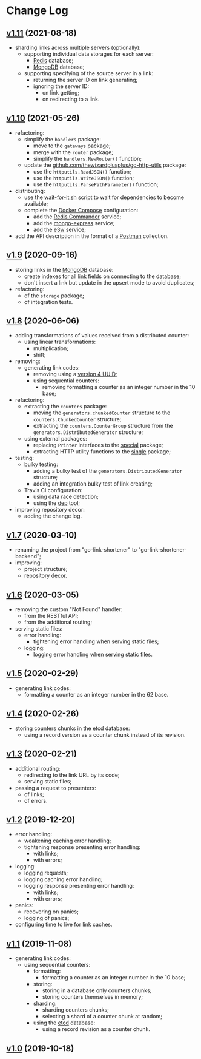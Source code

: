 # Change Log

## [v1.11](https://github.com/thewizardplusplus/go-link-shortener-backend/tree/v1.11) (2021-08-18)

- sharding links across multiple servers (optionally):
  - supporting individual data storages for each server:
    - [Redis](https://redis.io/) database;
    - [MongoDB](https://www.mongodb.com/) database;
  - supporting specifying of the source server in a link:
    - returning the server ID on link generating;
    - ignoring the server ID:
      - on link getting;
      - on redirecting to a link.

## [v1.10](https://github.com/thewizardplusplus/go-link-shortener-backend/tree/v1.10) (2021-05-26)

- refactoring:
  - simplify the `handlers` package:
    - move to the `gateways` package;
    - merge with the `router` package;
    - simplify the `handlers.NewRouter()` function;
  - update the [github.com/thewizardplusplus/go-http-utils](https://github.com/thewizardplusplus/go-http-utils) package:
    - use the `httputils.ReadJSON()` function;
    - use the `httputils.WriteJSON()` function;
    - use the `httputils.ParsePathParameter()` function;
- distributing:
  - use the [wait-for-it.sh](https://github.com/vishnubob/wait-for-it) script to wait for dependencies to become available;
  - complete the [Docker Compose](https://docs.docker.com/compose/) configuration:
    - add the [Redis Commander](https://github.com/joeferner/redis-commander) service;
    - add the [mongo-express](https://github.com/mongo-express/mongo-express) service;
    - add the [e3w](https://github.com/soyking/e3w) service;
- add the API description in the format of a [Postman](https://www.postman.com/) collection.

## [v1.9](https://github.com/thewizardplusplus/go-link-shortener-backend/tree/v1.9) (2020-09-16)

- storing links in the [MongoDB](https://www.mongodb.com/) database:
  - create indexes for all link fields on connecting to the database;
  - don't insert a link but update in the upsert mode to avoid duplicates;
- refactoring:
  - of the `storage` package;
  - of integration tests.

## [v1.8](https://github.com/thewizardplusplus/go-link-shortener-backend/tree/v1.8) (2020-06-06)

- adding transformations of values received from a distributed counter:
  - using linear transformations:
    - multiplication;
    - shift;
- removing:
  - generating link codes:
    - removing using a [version 4 UUID](<https://en.wikipedia.org/wiki/Universally_unique_identifier#Version_4_(random)>);
    - using sequential counters:
      - removing formatting a counter as an integer number in the 10 base;
- refactoring:
  - extracting the `counters` package:
    - moving the `generators.chunkedCounter` structure to the `counters.ChunkedCounter` structure;
    - extracting the `counters.CounterGroup` structure from the `generators.DistributedGenerator` structure;
  - using external packages:
    - replacing `Printer` interfaces to the [special](https://github.com/go-log/log) package;
    - extracting HTTP utility functions to the [single](https://github.com/thewizardplusplus/go-http-utils) package;
- testing:
  - bulky testing:
    - adding a bulky test of the `generators.DistributedGenerator` structure;
    - adding an integration bulky test of link creating;
  - Travis CI configuration:
    - using data race detection;
    - using the [dep](https://golang.github.io/dep/) tool;
- improving repository decor:
  - adding the change log.

## [v1.7](https://github.com/thewizardplusplus/go-link-shortener-backend/tree/v1.7) (2020-03-10)

- renaming the project from "go-link-shortener" to "go-link-shortener-backend";
- improving:
  - project structure;
  - repository decor.

## [v1.6](https://github.com/thewizardplusplus/go-link-shortener-backend/tree/v1.6) (2020-03-05)

- removing the custom "Not Found" handler:
  - from the RESTful API;
  - from the additional routing;
- serving static files:
  - error handling:
    - tightening error handling when serving static files;
  - logging:
    - logging error handling when serving static files.

## [v1.5](https://github.com/thewizardplusplus/go-link-shortener-backend/tree/v1.5) (2020-02-29)

- generating link codes:
  - formatting a counter as an integer number in the 62 base.

## [v1.4](https://github.com/thewizardplusplus/go-link-shortener-backend/tree/v1.4) (2020-02-26)

- storing counters chunks in the [etcd](https://etcd.io/) database:
  - using a record version as a counter chunk instead of its revision.

## [v1.3](https://github.com/thewizardplusplus/go-link-shortener-backend/tree/v1.3) (2020-02-21)

- additional routing:
  - redirecting to the link URL by its code;
  - serving static files;
- passing a request to presenters:
  - of links;
  - of errors.

## [v1.2](https://github.com/thewizardplusplus/go-link-shortener-backend/tree/v1.2) (2019-12-20)

- error handling:
  - weakening caching error handling;
  - tightening response presenting error handling:
    - with links;
    - with errors;
- logging:
  - logging requests;
  - logging caching error handling;
  - logging response presenting error handling:
    - with links;
    - with errors;
- panics:
  - recovering on panics;
  - logging of panics;
- configuring time to live for link caches.

## [v1.1](https://github.com/thewizardplusplus/go-link-shortener-backend/tree/v1.1) (2019-11-08)

- generating link codes:
  - using sequential counters:
    - formatting:
      - formatting a counter as an integer number in the 10 base;
    - storing:
      - storing in a database only counters chunks;
      - storing counters themselves in memory;
    - sharding:
      - sharding counters chunks;
      - selecting a shard of a counter chunk at random;
    - using the [etcd](https://etcd.io/) database:
      - using a record revision as a counter chunk.

## [v1.0](https://github.com/thewizardplusplus/go-link-shortener-backend/tree/v1.0) (2019-10-18)
